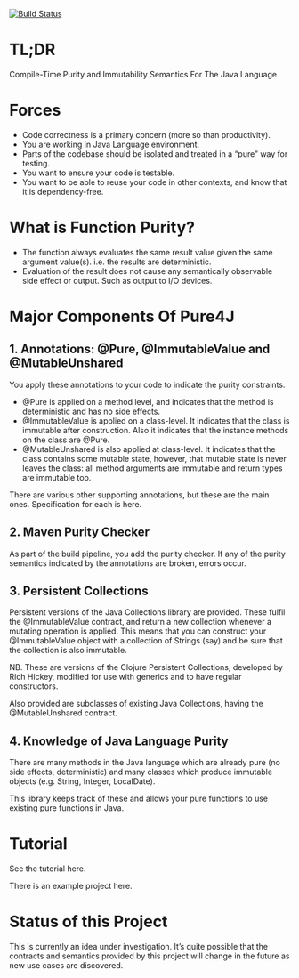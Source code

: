 [![Build Status](https://travis-ci.org/robmoffat/pure4j.svg?branch=master)](https://travis-ci.org/robmoffat/pure4j)

TL;DR
=====

Compile-Time Purity and Immutability Semantics For The Java Language

Forces
======

* Code correctness is a primary concern (more so than productivity).
* You are working in Java Language environment.  
* Parts of the codebase should be isolated and treated in a “pure” way for testing.
* You want to ensure your code is testable.
* You want to be able to reuse your code in other contexts, and know that it is dependency-free.

What is Function Purity?
========================

* The function always evaluates the same result value given the same argument value(s). i.e. the results are deterministic.
* Evaluation of the result does not cause any semantically observable side effect or output. Such as output to I/O devices.

Major Components Of Pure4J
==========================

## 1.  Annotations:  @Pure, @ImmutableValue and @MutableUnshared

You apply these annotations to your code to indicate the purity constraints.  

* @Pure is applied on a method level, and indicates that the method is deterministic and has no side effects.  
* @ImmutableValue is applied on a class-level.  It indicates that the class is immutable after construction.   Also it indicates that the instance methods on the class are @Pure.  
* @MutableUnshared is also applied at class-level.  It indicates that the class contains some mutable state, however, that mutable state is never leaves the class:  all method arguments are immutable and return types are immutable too.  

There are various other supporting annotations, but these are the main ones.  Specification for each is here.

## 2.  Maven Purity Checker

As part of the build pipeline, you add the purity checker.  If any of the purity semantics indicated by the annotations are broken, errors occur.  

## 3. Persistent Collections

Persistent versions of the Java Collections library are provided.  These fulfil the @ImmutableValue contract, and return a new collection whenever a mutating operation is applied.  This means that you can construct your @ImmutableValue object with a collection of Strings (say) and be sure that the collection is also immutable.  

NB.  These are versions of the Clojure Persistent Collections, developed by Rich Hickey, modified for use with generics and to have regular constructors.  

Also provided are subclasses of existing Java Collections, having the @MutableUnshared contract.  

## 4.  Knowledge of Java Language Purity

There are many methods in the Java language which are already pure (no side effects, deterministic) and many classes which produce immutable objects (e.g. String, Integer, LocalDate).   

This library keeps track of these and allows your pure functions to use existing pure functions in Java.

Tutorial
========

See the tutorial here.

There is an example project here.

Status of this Project
======================

This is currently an idea under investigation.  It’s quite possible that the contracts and semantics provided by this project will change in the future as new use cases are discovered.   



